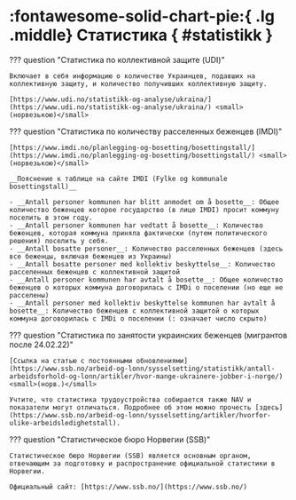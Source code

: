 # :fontawesome-solid-chart-pie:{ .lg .middle} Статистика { #statistikk }

??? question "Статистика по коллективной защите (UDI)"

    Включает в себя информацию о количестве Украинцев, подавших на коллективную защиту, и количество получивших коллективную защиту.

    [https://www.udi.no/statistikk-og-analyse/ukraina/](https://www.udi.no/statistikk-og-analyse/ukraina/) <small>(норвезькою)</small> 

??? question "Статистика по количеству расселенных беженцев (IMDI)"

    [https://www.imdi.no/planlegging-og-bosetting/bosettingstall/](https://www.imdi.no/planlegging-og-bosetting/bosettingstall/) <small>(норвезькою)</small> 

    __Пояснение к таблице на сайте IMDI (Fylke og kommunale bosettingstall)__
    
    - __Antall personer kommunen har blitt anmodet om å bosette__: Общее количество беженцев которое государство (в лице IMDI) просит коммуну поселить в этом году.
    - __Antall personer kommunen har vedtatt å bosette__: Количество беженцев, которая коммуна приняла фактически (путем политического решения) поселить у себя.
    - __Antall bosatte personer__: Количество расселенных беженцев (здесь все беженцы, включая беженцев из Украины)
    - __Antall bosatte personer med kollektiv beskyttelse__: Количество расселенных беженцев с коллективной защитой
    - __Antall personer kommunen har avtalt å bosette__: Общее количество беженцев о которых коммуна договорилась с IMDi о поселении (но еще не расселены)
    - __Antall personer med kollektiv beskyttelse kommunen har avtalt å bosette__: Количество беженцев с коллективной защитой о которых коммуна договорилась с IMDi о поселении (: означает число скрыто)

??? question "Статистика по занятости украинских беженцев (мигрантов после 24.02.22)"
    
    [Ссылка на статью с постоянными обновлениями](https://www.ssb.no/arbeid-og-lonn/sysselsetting/statistikk/antall-arbeidsforhold-og-lonn/artikler/hvor-mange-ukrainere-jobber-i-norge/) <small>(норв.)</small> 

    Учтите, что статистика трудоустройства собирается также NAV и показатели могут отличаться. Подробнее об этом можно прочесть [здесь](https://www.ssb.no/arbeid-og-lonn/sysselsetting/artikler/hvorfor-ulike-arbeidsledighetstall).

??? question "Статистическое бюро Норвегии (SSB)"

    Статистическое бюро Норвегии (SSB) является основным органом, отвечающим за подготовку и распространение официальной статистики в Норвегии.

    Официальный сайт: [https://www.ssb.no/](https://www.ssb.no/)
